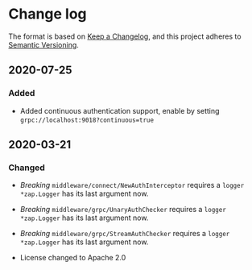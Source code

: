 # Change log

The format is based on [Keep a Changelog](https://keepachangelog.com/en/1.0.0/),
and this project adheres to [Semantic Versioning](https://semver.org/spec/v2.0.0.html).

## 2020-07-25

### Added
- Added continuous authentication support, enable by setting `grpc://localhost:9018?continuous=true`

## 2020-03-21

### Changed

* *Breaking* `middleware/connect/NewAuthInterceptor` requires a `logger *zap.Logger` has its last argument now.
* *Breaking* `middleware/grpc/UnaryAuthChecker` requires a `logger *zap.Logger` has its last argument now.
* *Breaking* `middleware/grpc/StreamAuthChecker` requires a `logger *zap.Logger` has its last argument now.

* License changed to Apache 2.0